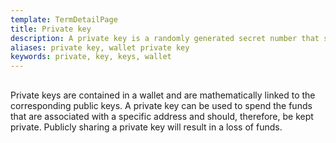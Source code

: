 ```yaml
---
template: TermDetailPage
title: Private key
description: A private key is a randomly generated secret number that should only be known to the owner of the associated address.
aliases: private key, wallet private key
keywords: private, key, keys, wallet
---
```

##

Private keys are contained in a wallet and are mathematically linked to the corresponding public keys. A private key can be used to spend the funds that are associated with a specific address and should, therefore, be kept private. Publicly sharing a private key will result in a loss of funds.